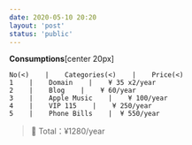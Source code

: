 ```yaml
---
date: 2020-05-10 20:20
layout: 'post'
status: 'public'
---
```


**Consumptions**[center 20px]
```table
No(<)    |    Categories(<)    |    Price(<)
1    |    Domain    |    ¥ 35 x2/year
2    |    Blog    |    ¥ 60/year
3    |    Apple Music    |    ¥ 100/year
4    |    VIP 115    |    ¥ 250/year
5    |    Phone Bills    |  ¥ 550/year    
```
> 🐤 Total：¥1280/year
